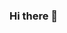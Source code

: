 ### Hi there 👋

<!--
**MAMTIMEN/mamtimen** is a ✨ _special_ ✨ repository because its `README.md` (this file) appears on your GitHub profile.

Here are some ideas to get you started:

- 🔭 I’m currently working on Sinosoft China
- 🌱 I’m currently learning DL,ML,NLP,NMT
- 👯 I’m looking to collaborate on NLP,NMT
- 🤔 I’m looking for help with Keras,Pytorch,Sklearn,BERT
- 💬 Ask me about DL,ML,NLP,NMT,
- 📫 How to reach me: ...
- 😄 Pronouns: ...
- ⚡ Fun fact: ...
-->
